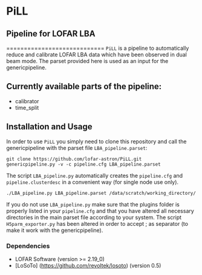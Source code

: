 # PiLL #
## Pipeline for LOFAR LBA ##
============================
`PiLL` is a pipeline to automatically reduce and calibrate LOFAR LBA data which have been observed in dual beam mode.
The parset provided here is used as an input for the genericpipeline.

Currently available parts of the pipeline:
------------------------------------------
* calibrator
* time_split

Installation and Usage
----------------------
In order to use `PiLL` you simply need to clone this repository and call the genericpipeline with the parset file `LBA_pipeline.parset`:

    git clone https://github.com/lofar-astron/PiLL.git
    genericpipeline.py -v -c pipeline.cfg LBA_pipeline.parset

The script `LBA_pipeline.py` automatically creates the `pipeline.cfg` and `pipeline.clusterdesc` in a convenient way (for single node use only).

    ./LBA_pipeline.py LBA_pipeline.parset /data/scratch/working_directory/
    
If you do not use `LBA_pipeline.py` make sure that the plugins folder is properly listed in your `pipeline.cfg` and that you have altered all necessary directories in the main parset file according to your system.
The script `H5parm_exporter.py` has been altered in order to accept ; as separator (to make it work with the genericpipeline).

### Dependencies

* LOFAR Software (version >= 2.19_0)
* [LoSoTo] (https://github.com/revoltek/losoto) (version 0.5)
